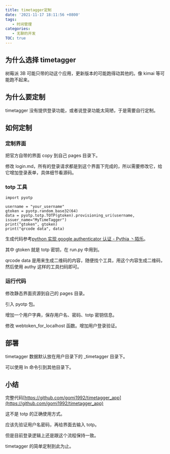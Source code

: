 ```yaml
---
title: timetagger定制
date: '2021-11-17 18:11:56 +0800'
tags: 
   - 时间管理
categories:
   - 无聊的开发
TOC: true
---
```


## 为什么选择 timetagger

树莓派 3B 可能只带的动这个应用，更新版本的可能跑得动其他的。像 kimai 等可能跑不起来。

## 为什么要定制

timetagger 没有提供登录功能，或者说登录功能太简陋，于是需要自行定制。

## 如何定制

### 定制界面

把官方自带的界面 copy 到自己 pages 目录下。

修改 login.md，所有的登录请求都是到这个界面下完成的，所以需要修改它，给它增加登录表单，具体细节看源码。

### totp 工具

```
import pyotp

username = "your_username"
gtoken = pyotp.random_base32(64)
data = pyotp.totp.TOTP(gtoken).provisioning_uri(username, issuer_name="MyTimeTagger")
print("gtoken", gtoken)
print("qrcode data", data)
```

生成代码参考[python 实现 google authenticator 认证 - Pythia 丶陌乐](#root/ZycHBYUoADWo/Vx6AUcpGHodQ/ZXufmBwkSU3E/zXZRGpQeDzVc/wE4RlKFYqoH1/KUQrJURuWW9M)。

其中 gtoken 就是 totp 密钥，在 run.py 中用到。

qrcode data 是用来生成二维码的内容，随便找个工具，用这个内容生成二维码，然后使用 authy 这样的工具扫码即可。

### 运行代码

修改静态界面资源到自己的 pages 目录。

引入 pyotp 包。

增加一个用户字典，保存用户名、密码、totp 密钥信息。

修改 webtoken_for_localhost 函数。增加用户登录验证。

## 部署

timetagger 数据默认放在用户目录下的 \_timetagger 目录下。

可以使用 ln 命令引到其他目录下。

## 小结

完整代码[https://github.com/gomi1992/timetagger_app](https://github.com/gomi1992/timetagger_app)

这不是 totp 的正确使用方式。

应该先验证用户名密码，再给界面去输入 totp。

但是目前登录逻辑上还是跟这个流程保持一致。

timetagger 的简单定制到此为止。
